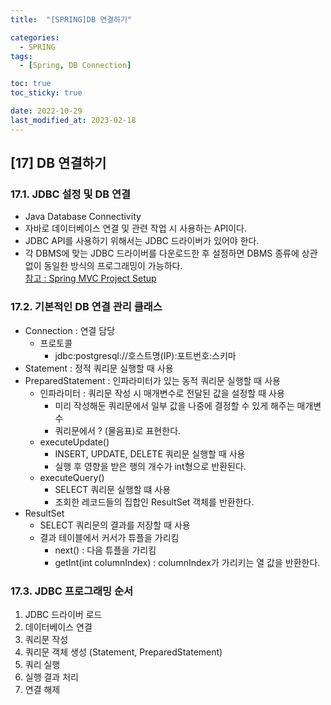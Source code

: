 ```yaml
---
title:  "[SPRING]DB 연결하기"

categories:
  - SPRING
tags:
  - [Spring, DB Connection]

toc: true
toc_sticky: true

date: 2022-10-29
last_modified_at: 2023-02-18
---
```

[17] DB 연결하기
---
### 17.1.  JDBC 설정 및 DB 연결

- Java Database Connectivity
- 자바로 데이터베이스 연결 및 관련 작업 시 사용하는 API이다.
- JDBC API를 사용하기 위해서는 JDBC 드라이버가 있어야 한다.
- 각 DBMS에 맞는 JDBC 드라이버를 다운로드한 후 설정하면 DBMS 종류에 상관없이 동일한 방식의 프로그래밍이 가능하다.<br>
[참고 : Spring MVC Project Setup](https://seungm2n.github.io/spring/spr171/)

### 17.2. 기본적인 DB 연결 관리 클래스

- Connection : 연결 담당
  - 프로토콜
    - jdbc:postgresql://호스트명(IP):포트번호:스키마
- Statement : 정적 쿼리문 실행할 때 사용
- PreparedStatement : 인파라미터가 있는 동적 쿼리문 실행할 때 사용
  - 인파라미터 : 쿼리문 작성 시 매개변수로 전달된 값을 설정할 때 사용
    - 미리 작성해둔 쿼리문에서 일부 값을 나중에 결정할 수 있게 해주는 매개변수
    - 쿼리문에서 ? (물음표)로 표현한다.
  - executeUpdate()
    - INSERT, UPDATE, DELETE 쿼리문 실행할 때 사용
    - 실행 후 영향을 받은 행의 개수가 int형으로 반환된다.
  - executeQuery()
    - SELECT 쿼리문 실행할 떄 사용
    - 조회한 레코드들의 집합인 ResultSet 객체를 반환한다.
- ResultSet
  - SELECT 쿼리문의 결과를 저장할 때 사용
  - 결과 테이블에서 커서가 튜플을 가리킴
    - next() : 다음 튜플을 가리킴
    - getInt(int columnIndex) : columnIndex가 가리키는 열 값을 반환한다.

### 17.3. JDBC 프로그래밍 순서
1) JDBC 드라이버 로드
2) 데이터베이스 연결
3) 쿼리문 작성
4) 쿼리문 객체 생성 (Statement, PreparedStatement)
5) 쿼리 실행
6) 실행 결과 처리
7) 연결 해제